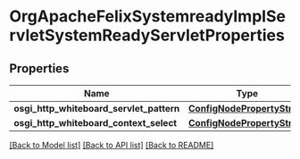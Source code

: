 # OrgApacheFelixSystemreadyImplServletSystemReadyServletProperties

## Properties
Name | Type | Description | Notes
------------ | ------------- | ------------- | -------------
**osgi_http_whiteboard_servlet_pattern** | [**ConfigNodePropertyString**](ConfigNodePropertyString.md) |  | [optional] 
**osgi_http_whiteboard_context_select** | [**ConfigNodePropertyString**](ConfigNodePropertyString.md) |  | [optional] 

[[Back to Model list]](../README.md#documentation-for-models) [[Back to API list]](../README.md#documentation-for-api-endpoints) [[Back to README]](../README.md)



